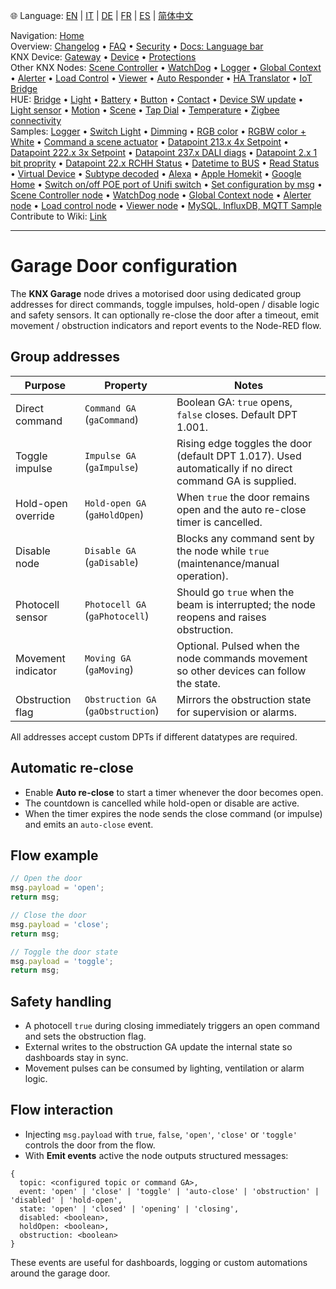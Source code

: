 🌐 Language: [EN](/node-red-contrib-knx-ultimate/wiki/Garage-Configuration) | [IT](/node-red-contrib-knx-ultimate/wiki/it-Garage-Configuration) | [DE](/node-red-contrib-knx-ultimate/wiki/de-Garage-Configuration) | [FR](/node-red-contrib-knx-ultimate/wiki/fr-Garage-Configuration) | [ES](/node-red-contrib-knx-ultimate/wiki/es-Garage-Configuration) | [简体中文](/node-red-contrib-knx-ultimate/wiki/zh-CN-Garage-Configuration)
<!-- NAV START -->
Navigation: [Home](/node-red-contrib-knx-ultimate/wiki/Home)  
Overview: [Changelog](https://github.com/Supergiovane/node-red-contrib-knx-ultimate/blob/master/CHANGELOG.md) • [FAQ](/node-red-contrib-knx-ultimate/wiki/FAQ-Troubleshoot) • [Security](/node-red-contrib-knx-ultimate/wiki/SECURITY) • [Docs: Language bar](/node-red-contrib-knx-ultimate/wiki/Docs-Language-Bar)  
KNX Device: [Gateway](/node-red-contrib-knx-ultimate/wiki/Gateway-configuration) • [Device](/node-red-contrib-knx-ultimate/wiki/Device) • [Protections](/node-red-contrib-knx-ultimate/wiki/Protections)  
Other KNX Nodes: [Scene Controller](/node-red-contrib-knx-ultimate/wiki/SceneController-Configuration) • [WatchDog](/node-red-contrib-knx-ultimate/wiki/WatchDog-Configuration) • [Logger](/node-red-contrib-knx-ultimate/wiki/Logger-Configuration) • [Global Context](/node-red-contrib-knx-ultimate/wiki/GlobalVariable) • [Alerter](/node-red-contrib-knx-ultimate/wiki/Alerter-Configuration) • [Load Control](/node-red-contrib-knx-ultimate/wiki/LoadControl-Configuration) • [Viewer](/node-red-contrib-knx-ultimate/wiki/knxUltimateViewer) • [Auto Responder](/node-red-contrib-knx-ultimate/wiki/KNXAutoResponder) • [HA Translator](/node-red-contrib-knx-ultimate/wiki/HATranslator) • [IoT Bridge](/node-red-contrib-knx-ultimate/wiki/IoT-Bridge-Configuration)  
HUE: [Bridge](/node-red-contrib-knx-ultimate/wiki/HUE+Bridge+configuration) • [Light](/node-red-contrib-knx-ultimate/wiki/HUE+Light) • [Battery](/node-red-contrib-knx-ultimate/wiki/HUE+Battery) • [Button](/node-red-contrib-knx-ultimate/wiki/HUE+Button) • [Contact](/node-red-contrib-knx-ultimate/wiki/HUE+Contact+sensor) • [Device SW update](/node-red-contrib-knx-ultimate/wiki/HUE+Device+software+update) • [Light sensor](/node-red-contrib-knx-ultimate/wiki/HUE+Light+sensor) • [Motion](/node-red-contrib-knx-ultimate/wiki/HUE+Motion) • [Scene](/node-red-contrib-knx-ultimate/wiki/HUE+Scene) • [Tap Dial](/node-red-contrib-knx-ultimate/wiki/HUE+Tapdial) • [Temperature](/node-red-contrib-knx-ultimate/wiki/HUE+Temperature+sensor) • [Zigbee connectivity](/node-red-contrib-knx-ultimate/wiki/HUE+Zigbee+connectivity)  
Samples: [Logger](/node-red-contrib-knx-ultimate/wiki/Logger-Sample) • [Switch Light](/node-red-contrib-knx-ultimate/wiki/-Sample---Switch-light) • [Dimming](/node-red-contrib-knx-ultimate/wiki/-Sample---Dimming) • [RGB color](/node-red-contrib-knx-ultimate/wiki/-Sample---RGB-Color) • [RGBW color + White](/node-red-contrib-knx-ultimate/wiki/-Sample---RGBW-Color-plus-White) • [Command a scene actuator](/node-red-contrib-knx-ultimate/wiki/-Sample---Control-a-scene-actuator) • [Datapoint 213.x 4x Setpoint](/node-red-contrib-knx-ultimate/wiki/-Sample---DPT213) • [Datapoint 222.x 3x Setpoint](/node-red-contrib-knx-ultimate/wiki/-Sample---DPT222) • [Datapoint 237.x DALI diags](/node-red-contrib-knx-ultimate/wiki/-Sample---DPT237) • [Datapoint 2.x 1 bit proprity](/node-red-contrib-knx-ultimate/wiki/-Sample---DPT2) • [Datapoint 22.x RCHH Status](/node-red-contrib-knx-ultimate/wiki/-Sample---DPT22) • [Datetime to BUS](/node-red-contrib-knx-ultimate/wiki/-Sample---DateTime-to-BUS) • [Read Status](/node-red-contrib-knx-ultimate/wiki/-Sample---Read-value-from-Device) • [Virtual Device](/node-red-contrib-knx-ultimate/wiki/-Sample---Virtual-Device) • [Subtype decoded](/node-red-contrib-knx-ultimate/wiki/-Sample---Subtype) • [Alexa](/node-red-contrib-knx-ultimate/wiki/-Sample---Alexa) • [Apple Homekit](/node-red-contrib-knx-ultimate/wiki/-Sample---Apple-Homekit) • [Google Home](/node-red-contrib-knx-ultimate/wiki/-Sample---Google-Assistant) • [Switch on/off POE port of Unifi switch](/node-red-contrib-knx-ultimate/wiki/-Sample---UnifiPOE) • [Set configuration by msg](/node-red-contrib-knx-ultimate/wiki/-Sample-setConfig) • [Scene Controller node](/node-red-contrib-knx-ultimate/wiki/Sample-Scene-Node) • [WatchDog node](/node-red-contrib-knx-ultimate/wiki/-Sample---WatchDog) • [Global Context node](/node-red-contrib-knx-ultimate/wiki/SampleGlobalContextNode) • [Alerter node](/node-red-contrib-knx-ultimate/wiki/SampleAlerter) • [Load control node](/node-red-contrib-knx-ultimate/wiki/SampleLoadControl) • [Viewer node](/node-red-contrib-knx-ultimate/wiki/knxUltimateViewer) • [MySQL, InfluxDB, MQTT Sample](/node-red-contrib-knx-ultimate/wiki/Sample-KNX2MQTT-KNX2MySQL-KNX2InfluxDB)  
Contribute to Wiki: [Link](/node-red-contrib-knx-ultimate/wiki/Manage-Wiki)
<!-- NAV END -->
---
# Garage Door configuration
The **KNX Garage** node drives a motorised door using dedicated group addresses for direct commands, toggle impulses, hold-open / disable logic and safety sensors. It can optionally re-close the door after a timeout, emit movement / obstruction indicators and report events to the Node-RED flow.
## Group addresses
| Purpose | Property | Notes |
| -- | -- | -- |
| Direct command | `Command GA` (`gaCommand`) | Boolean GA: `true` opens, `false` closes. Default DPT 1.001. |
| Toggle impulse | `Impulse GA` (`gaImpulse`) | Rising edge toggles the door (default DPT 1.017). Used automatically if no direct command GA is supplied. |
| Hold-open override | `Hold-open GA` (`gaHoldOpen`) | When `true` the door remains open and the auto re-close timer is cancelled. |
| Disable node | `Disable GA` (`gaDisable`) | Blocks any command sent by the node while `true` (maintenance/manual operation). |
| Photocell sensor | `Photocell GA` (`gaPhotocell`) | Should go `true` when the beam is interrupted; the node reopens and raises obstruction. |
| Movement indicator | `Moving GA` (`gaMoving`) | Optional. Pulsed when the node commands movement so other devices can follow the state. |
| Obstruction flag | `Obstruction GA` (`gaObstruction`) | Mirrors the obstruction state for supervision or alarms. |
All addresses accept custom DPTs if different datatypes are required.
## Automatic re-close
* Enable **Auto re-close** to start a timer whenever the door becomes open.
* The countdown is cancelled while hold-open or disable are active.
* When the timer expires the node sends the close command (or impulse) and emits an `auto-close` event.
## Flow example
```javascript
// Open the door
msg.payload = 'open';
return msg;
```
```javascript
// Close the door
msg.payload = 'close';
return msg;
```
```javascript
// Toggle the door state
msg.payload = 'toggle';
return msg;
```
## Safety handling
* A photocell `true` during closing immediately triggers an open command and sets the obstruction flag.
* External writes to the obstruction GA update the internal state so dashboards stay in sync.
* Movement pulses can be consumed by lighting, ventilation or alarm logic.
## Flow interaction
* Injecting `msg.payload` with `true`, `false`, `'open'`, `'close'` or `'toggle'` controls the door from the flow.
* With **Emit events** active the node outputs structured messages:
```
{
  topic: <configured topic or command GA>,
  event: 'open' | 'close' | 'toggle' | 'auto-close' | 'obstruction' | 'disabled' | 'hold-open',
  state: 'open' | 'closed' | 'opening' | 'closing',
  disabled: <boolean>,
  holdOpen: <boolean>,
  obstruction: <boolean>
}
```
These events are useful for dashboards, logging or custom automations around the garage door.
